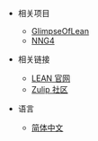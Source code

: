 * 相关项目
  * [GlimpseOfLean](https://lean.lookeng.cn/glimpse_of_lean)
  * [NNG4](https://adam.math.hhu.de/#/game/nng)

* 相关链接
  * [LEAN 官网](https://leanprover.github.io/)
  * [Zulip 社区](https://leanprover.zulipchat.com/)

* 语言
  * [简体中文](https://lean.lookeng.cn/)
